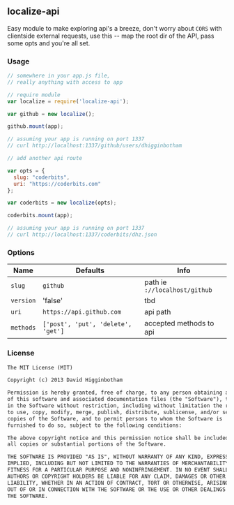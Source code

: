 ## localize-api
Easy module to make exploring api's a breeze, don't worry about `CORS` with clientside external requests, use this -- map the root dir of the API, pass some opts and you're all set.

### Usage
```js
// somewhere in your app.js file,
// really anything with access to app

// require module
var localize = require('localize-api');

var github = new localize();

github.mount(app);

// assuming your app is running on port 1337
// curl http://localhost:1337/github/users/dhigginbotham

// add another api route

var opts = {
  slug: "coderbits",
  uri: "https://coderbits.com"
};

var coderbits = new localize(opts);

coderbits.mount(app);

// assuming your app is running on port 1337
// curl http://localhost:1337/coderbits/dhz.json
```

### Options
Name | Defaults | Info
--- | --- | ---
`slug` | `github` | path ie `://localhost/github`
`version` | 'false' | tbd
`uri` | `https://api.github.com` | api path
`methods` | `['post', 'put', 'delete', 'get']` | accepted methods to api

### License
```md
The MIT License (MIT)

Copyright (c) 2013 David Higginbotham 

Permission is hereby granted, free of charge, to any person obtaining a copy
of this software and associated documentation files (the "Software"), to deal
in the Software without restriction, including without limitation the rights
to use, copy, modify, merge, publish, distribute, sublicense, and/or sell
copies of the Software, and to permit persons to whom the Software is
furnished to do so, subject to the following conditions:

The above copyright notice and this permission notice shall be included in
all copies or substantial portions of the Software.

THE SOFTWARE IS PROVIDED "AS IS", WITHOUT WARRANTY OF ANY KIND, EXPRESS OR
IMPLIED, INCLUDING BUT NOT LIMITED TO THE WARRANTIES OF MERCHANTABILITY,
FITNESS FOR A PARTICULAR PURPOSE AND NONINFRINGEMENT. IN NO EVENT SHALL THE
AUTHORS OR COPYRIGHT HOLDERS BE LIABLE FOR ANY CLAIM, DAMAGES OR OTHER
LIABILITY, WHETHER IN AN ACTION OF CONTRACT, TORT OR OTHERWISE, ARISING FROM,
OUT OF OR IN CONNECTION WITH THE SOFTWARE OR THE USE OR OTHER DEALINGS IN
THE SOFTWARE.
```